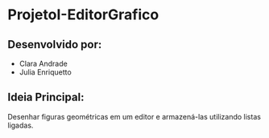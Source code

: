 # ProjetoI-EditorGrafico

## Desenvolvido por:
- Clara Andrade
- Julia Enriquetto

## Ideia Principal: 
 Desenhar figuras geométricas em um editor e armazená-las utilizando listas ligadas. 
